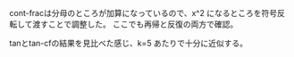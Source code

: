cont-fracは分母のところが加算になっているので、x^2 になるところを符号反転して渡すことで調整した。
ここでも再帰と反復の両方で確認。

tanとtan-cfの結果を見比べた感じ、k=5 あたりで十分に近似する。
